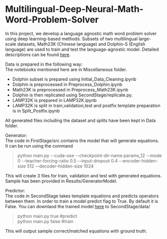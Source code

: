 # Multilingual-Deep-Neural-Math-Word-Problem-Solver

In this project, we develop a language agnostic math word problem solver using deep learning-based methods. Subsets of two multilingual  large-scale datasets, Math23K (Chinese language) and Dolphin-S (English language) are used to train and test the language-agnostic model.  Detailed descriptions can be found [here](https://github.com/shrija14/Multilingual-Deep-Neural-Math-Word-Problem-Solver/tree/master/Reports).

Data is prepared in the following way:  
The notebooks mentioned here are in Miscellaneous folder.  
- Dolphin subset is prepared using Initial_Data_Cleaning.ipynb
- Dolphin is preprocessed in Preprocess_Dolphin.ipynb
- Math23K is preprocessed in Preprocess_Math23K.ipynb
- Dolphin is then replicated using SecondStage/replicate.py.
- LAMP32K is prepared in LAMP32K.ipynb
- LAMP32K is split in train,validation,test and postfix template preparation is in Split_Postfix.ipynb

All generated files including the dataset and splits have been kept in Data folder.

Generator:  
The code in FirstStage/src contains the model that will generate equations. It can be run using the command  
> python main.py --cuda-use --checkpoint-dir-name params_12 --mode 0 --teacher-forcing-ratio 0.5 --input-dropout 0.4 --encoder-hidden-size 512 --decoder-hidden-size 1024  

This will create 3 files for train, validation and test with generated equations. Sample has been provided in Results/GeneratorModel.

Predictor:  
The code in SecondStage takes template equations and predicts operators between them.
In order to train a model predict flag to True. By default it is False.
You can downlaod the trained model [here](https://drive.google.com/file/d/1EZ8-55lvaa__VlAhm-NZhqETZ-hGqpTP/view?usp=sharing) to SecondStage/data/ 
> python main.py true #predict  
> python main.py false #train

This will output sample correct/matched equations with ground truth.
